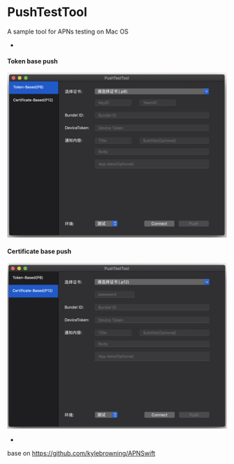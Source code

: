 # PushTestTool
A sample tool for APNs testing on Mac OS

-

#### Token base push

![image](https://raw.githubusercontent.com/lizhijiang/PushTestTool/master/p8view.png)


#### Certificate base push

![image](https://raw.githubusercontent.com/lizhijiang/PushTestTool/master/p12view.png)

-
base on https://github.com/kylebrowning/APNSwift
